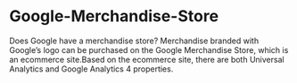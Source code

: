# Google-Merchandise-Store
Does Google have a merchandise store? Merchandise branded with Google’s logo can be purchased on the Google Merchandise Store, which is an ecommerce site.Based on the ecommerce site, there are both Universal Analytics and Google Analytics 4 properties.
